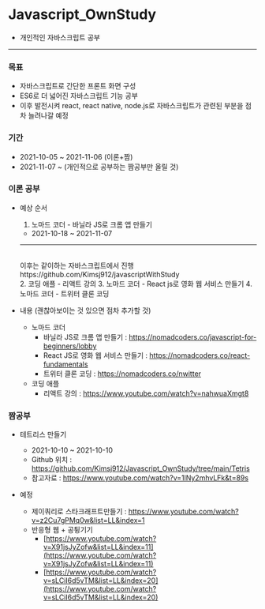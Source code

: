 # Javascript_OwnStudy
- 개인적인 자바스크립트 공부 

<hr>

### 목표
- 자바스크립트로 간단한 프론트 화면 구성
- ES6로 더 넓어진 자바스크립트 기능 공부
- 이후 발전시켜 react, react native, node.js로 자바스크립트가 관련된 부분을 점차 늘려나갈 예정

### 기간
- 2021-10-05 ~ 2021-11-06 (이론+짬)
- 2021-11-07 ~ (개인적으로 공부하는 짬공부만 올릴 것)

### 이론 공부
- 예상 순서
  1. 노마드 코더 - 바닐라 JS로 크롬 앱 만들기 
    - 2021-10-18 ~ 2021-11-07
  <hr>
  <br>이후는 같이하는 자바스크립트에서 진행 https://github.com/Kimsj912/javascriptWithStudy </br>
  2. 코딩 애플 - 리액트 강의
  3. 노마드 코더 - React js로 영화 웹 서비스 만들기
  4. 노마드 코더 - 트위터 클론 코딩


- 내용 (괜찮아보이는 것 있으면 점차 추가할 것)
  - 노마드 코더
    - 바닐라 JS로 크롬 앱 만들기 : https://nomadcoders.co/javascript-for-beginners/lobby
    - React JS로 영화 웹 서비스 만들기 : https://nomadcoders.co/react-fundamentals
    - 트위터 클론 코딩 : https://nomadcoders.co/nwitter
  - 코딩 애플
    - 리액트 강의 : https://www.youtube.com/watch?v=nahwuaXmgt8

### 짬공부
- 테트리스 만들기
  - 2021-10-10 ~ 2021-10-10
  - Github 위치 : https://github.com/Kimsj912/Javascript_OwnStudy/tree/main/Tetris
  - 참고자료 : https://www.youtube.com/watch?v=1lNy2mhvLFk&t=89s

- 예정
  - 제이쿼리로 스타크래프트만들기 : https://www.youtube.com/watch?v=z2Cu7gPMq0w&list=LL&index=1
  - 반응형 웹 + 공튕기기
    - [https://www.youtube.com/watch?v=X91jsJyZofw&list=LL&index=11](https://www.youtube.com/watch?v=X91jsJyZofw&list=LL&index=11)
    - [https://www.youtube.com/watch?v=sLCiI6d5vTM&list=LL&index=20](https://www.youtube.com/watch?v=sLCiI6d5vTM&list=LL&index=20)
